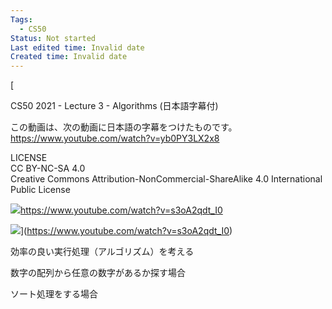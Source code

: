 ```yaml
---
Tags:
  - CS50
Status: Not started
Last edited time: Invalid date
Created time: Invalid date
---
```

[

CS50 2021 - Lecture 3 - Algorithms (日本語字幕付)

この動画は、次の動画に日本語の字幕をつけたものです。  
https://www.youtube.com/watch?v=yb0PY3LX2x8  
  
LICENSE  
CC BY-NC-SA 4.0  
Creative Commons Attribution-NonCommercial-ShareAlike 4.0 International Public License

![](https://www.youtube.com/s/desktop/066935b0/img/favicon_144x144.png)https://www.youtube.com/watch?v=s3oA2qdt_I0

![](https://i.ytimg.com/vi/s3oA2qdt_I0/maxresdefault.jpg)](https://www.youtube.com/watch?v=s3oA2qdt_I0)

効率の良い実行処理（アルゴリズム）を考える

  

数字の配列から任意の数字があるか探す場合

  

ソート処理をする場合